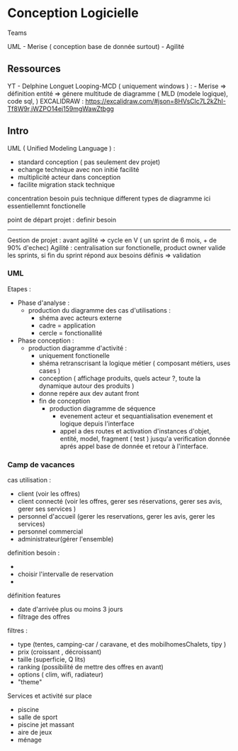 # Conception Logicielle

Teams

UML - Merise ( conception base de donnée surtout) - Agilité

## Ressources

YT - Delphine Longuet
Looping-MCD ( uniquement windows ) : - Merise => définition entité => génere multitude de diagramme ( MLD (modele logique), code sql, )
EXCALIDRAW : <https://excalidraw.com/#json=8HVsClc7L2kZhI-Tf8W9r,jWZPO14ej159mgWawZtbgg>

## Intro

UML ( Unified Modeling Language ) :

- standard conception ( pas seulement dev projet)
- echange technique avec non initié facilité
- multiplicité acteur dans conception
- facilite migration stack technique

concentration besoin puis technique
different types de diagramme
ici essentiellemnt fonctionelle

point de départ projet : definir besoin

---

Gestion de projet : avant agilité => cycle en V ( un sprint de 6 mois, + de 90% d'echec)
Agilité : centralisation sur fonctionelle, product owner valide les sprints, si fin du sprint répond aux besoins définis => validation

### UML

Etapes :

- Phase d'analyse :
  - production du diagramme des cas d'utilisations :
    - shéma avec acteurs externe
    - cadre = application
    - cercle = fonctionallité
- Phase conception :
  - production diagramme d'activité :
    - uniquement fonctionelle
    - shéma retranscrisant la logique métier ( composant métiers, uses cases )
    - conception ( affichage produits, quels acteur ?, toute la dynamique autour des produits )
    - donne repére aux dev autant front
    - fin de conception
      - production diagramme de séquence
        - evenement acteur et sequantialisation evenement et logique depuis l'interface
        - appel a des routes et activation d'instances d'objet, entité, model, fragment ( test ) jusqu'a verification donnée aprés appel base de donnée et retour à l'interface.

### Camp de vacances

cas utilisation :

- client (voir les offres)
- client connecté (voir les offres, gerer ses réservations, gerer ses avis, gerer ses services )
- personnel d'accueil (gerer les reservations, gerer les avis, gerer les services)
- personnel commercial
- administrateur(gérer l'ensemble)

definition besoin :

-
- choisir l'intervalle de reservation
-

définition features

- date d'arrivée plus ou moins 3 jours
- filtrage des offres

filtres :

- type (tentes, camping-car / caravane, et des mobilhomesChalets, tipy )
- prix (croissant , décroissant)
- taille (superficie, Q lits)
- ranking (possibilité de mettre des offres en avant)
- options ( clim, wifi, radiateur)
- "theme"

Services et activité sur place

- piscine
- salle de sport
- piscine jet massant
- aire de jeux
- ménage
